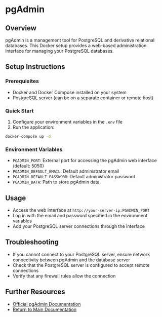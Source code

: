 # pgAdmin

## Overview
pgAdmin is a management tool for PostgreSQL and derivative relational databases. This Docker setup provides a web-based administration interface for managing your PostgreSQL databases.

## Setup Instructions

### Prerequisites
- Docker and Docker Compose installed on your system
- PostgreSQL server (can be on a separate container or remote host)

### Quick Start
1. Configure your environment variables in the `.env` file
2. Run the application:
```sh
docker-compose up -d
```

### Environment Variables
- `PGADMIN_PORT`: External port for accessing the pgAdmin web interface (default: 5050)
- `PGADMIN_DEFAULT_EMAIL`: Default administrator email
- `PGADMIN_DEFAULT_PASSWORD`: Default administrator password
- `PGADMIN_DATA`: Path to store pgAdmin data

## Usage
- Access the web interface at `http://your-server-ip:PGADMIN_PORT`
- Log in with the email and password specified in the environment variables
- Add your PostgreSQL server connections through the interface

## Troubleshooting
- If you cannot connect to your PostgreSQL server, ensure network connectivity between pgAdmin and the database server
- Check that the PostgreSQL server is configured to accept remote connections
- Verify that any firewall rules allow the connection

## Further Resources
- [Official pgAdmin Documentation](https://www.pgadmin.org/docs/)
- [Return to Main Documentation](../README.md)
